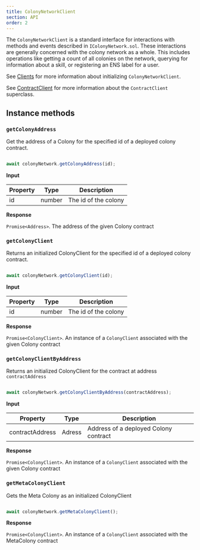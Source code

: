 ```yaml
---
title: ColonyNetworkClient
section: API
order: 2
---
```


The `ColonyNetworkClient` is a standard interface for interactions with methods and events described in `IColonyNetwork.sol`. These interactions are generally concerned with the colony network as a whole. This includes operations like getting a count of all colonies on the network, querying for information about a skill, or registering an ENS label for a user.

See [Clients](/colonyjs/components-clients) for more information about initializing `ColonyNetworkClient`.

See [ContractClient](/colonyjs/api-contractclient) for more information about the `ContractClient` superclass.

## Instance methods

### `getColonyAddress`

Get the address of a Colony for the specified id of a deployed colony contract.

```js

await colonyNetwork.getColonyAddress(id);

```

**Input**

|Property|Type|Description|
|---|---|---|
|id|number|The id of the colony|

**Response**

`Promise<Address>`. The address of the given Colony contract

### `getColonyClient`

Returns an initialized ColonyClient for the specified id of a deployed colony contract.

```js

await colonyNetwork.getColonyClient(id);

```

**Input**

|Property|Type|Description|
|---|---|---|
|id|number|The id of the colony|

**Response**

`Promise<ColonyClient>`. An instance of a `ColonyClient` associated with the given Colony contract

### `getColonyClientByAddress`

Returns an initialized ColonyClient for the contract at address `contractAddress`

```js

await colonyNetwork.getColonyClientByAddress(contractAddress);

```

**Input**

|Property|Type|Description|
|---|---|---|
|contractAddress|Adress|Address of a deployed Colony contract|

**Response**

`Promise<ColonyClient>`. An instance of a `ColonyClient` associated with the given Colony contract

### `getMetaColonyClient`

Gets the Meta Colony as an initialized ColonyClient

```js

await colonyNetwork.getMetaColonyClient();

```

**Response**

`Promise<ColonyClient>`. An instance of a `ColonyClient` associated with the MetaColony contract
